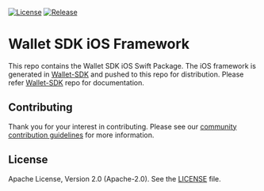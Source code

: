 [![License](https://img.shields.io/badge/License-Apache%202.0-blue.svg)](https://raw.githubusercontent.com/trustbloc-cicd/wallet-sdk/main/LICENSE)
[![Release](https://img.shields.io/github/release/trustbloc-cicd/wallet-sdk.svg?style=flat-square)](https://github.com/trustbloc-cicd/wallet-sdk/releases/latest)

# Wallet SDK iOS Framework

This repo contains the Wallet SDK iOS Swift Package. The iOS framework is generated in 
[Wallet-SDK](https://github.com/trustbloc/wallet-sdk/) and pushed to this repo for distribution. 
Please refer [Wallet-SDK](https://github.com/trustbloc/wallet-sdk/) repo for documentation. 

## Contributing
Thank you for your interest in contributing. Please see our
[community contribution guidelines](https://github.com/trustbloc/community/blob/main/CONTRIBUTING.md) for more information.

## License
Apache License, Version 2.0 (Apache-2.0). See the [LICENSE](LICENSE) file.
